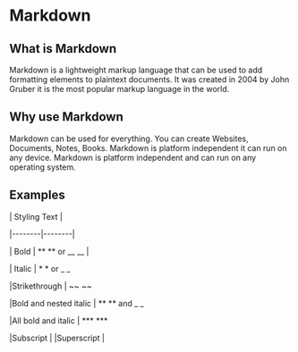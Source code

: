 # Markdown

## What is Markdown

Markdown is a lightweight markup language that can be used to add formatting elements to plaintext documents. 
It was created in 2004 by John Gruber it is the most popular markup language in the world.

## Why use Markdown  

Markdown can be used for everything. You can create Websites, Documents, Notes, Books. Markdown is platform
independent it can run on any device. Markdown is platform independent and can run on any operating system.

## **Examples**

| Styling Text |

|--------|--------|

| Bold |	** ** or __ __ |

| Italic |	* * or _ _ 

|Strikethrough |	~~ ~~	

|Bold and nested italic |	** ** and _ _

|All bold and italic |	*** ***

|Subscript |	<sub> </sub>
|Superscript |	<sup> </sup>	
